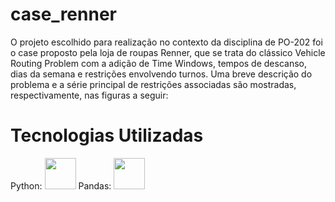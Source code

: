 # case_renner
 
O projeto escolhido para realização no contexto da disciplina de PO-202 foi o case proposto pela loja de roupas Renner, que se trata do clássico Vehicle Routing Problem com a adição de Time Windows, tempos de descanso, dias da semana e restrições envolvendo turnos. Uma breve descrição do problema e a série principal de restrições associadas são mostradas, respectivamente, nas figuras a seguir:



# Tecnologias Utilizadas

Python: <img src="https://cdn.jsdelivr.net/gh/devicons/devicon/icons/python/python-original.svg" width="50" height="50"/>
Pandas: <img src="https://cdn.jsdelivr.net/gh/devicons/devicon/icons/pandas/pandas-original-wordmark.svg" width="50" height="50"/>

